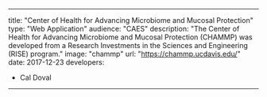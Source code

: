 ---

title: "Center of Health for Advancing Microbiome and Mucosal Protection"
type: "Web Application"
audience: "CAES"
description: "The Center of Health for Advancing Microbiome and Mucosal Protection (CHAMMP) was developed from a Research Investments in the Sciences and Engineering (RISE) program."
image: "chammp"
url: "https://chammp.ucdavis.edu/"
date: 2017-12-23
developers:

- Cal Doval

---